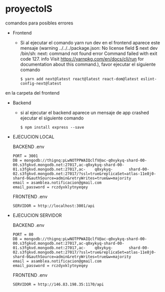 # proyectoIS

comandos para posibles errores

* Frontend

  - Si al ejecutar el comando yarn run dev en el frontend aparece este mensaje (warning ../../../package.json: No license field
$ next dev
/bin/sh: next: command not found
error Command failed with exit code 127.
info Visit https://yarnpkg.com/en/docs/cli/run for documentation about this command.), favor ejecutar el siguiente comando 

        $ yarn add next@latest react@latest react-dom@latest eslint-config-next@latest 

en la carpeta del frontend


* Backend 

  - si al ejecutar el backend aparece un mensaje de app crashed ejecutar el siguiente comando 
      
        $ npm install express --save


* EJECUCION LOCAL

  BACKEND .env
      
      PORT = 3001
      DB = mongodb://thignq:pLwNOTPPWAIQclfV@ac-q0xykyq-shard-00-00.s3fgkvd.mongodb.net:27017,ac-q0xykyq-shard-00-01.s3fgkvd.mongodb.net:27017,ac-    q0xykyq-       shard-00-02.s3fgkvd.mongodb.net:27017/?ssl=true&replicaSet=atlas-11e8j0-shard-0&authSource=admin&retryWrites=true&w=majority
      email = asamblea.notificacion@gmail.com
      email_password = rczdyxklytnyeqey
      
  FRONTEND .env
  
      SERVIDOR = http://localhost:3001/api
      
* EJECUCION SERVIDOR

  BACKEND .env
      
      PORT = 80
      DB = mongodb://thignq:pLwNOTPPWAIQclfV@ac-q0xykyq-shard-00-00.s3fgkvd.mongodb.net:27017,ac-q0xykyq-shard-00-01.s3fgkvd.mongodb.net:27017,ac-    q0xykyq-       shard-00-02.s3fgkvd.mongodb.net:27017/?ssl=true&replicaSet=atlas-11e8j0-shard-0&authSource=admin&retryWrites=true&w=majority
      email = asamblea.notificacion@gmail.com
      email_password = rczdyxklytnyeqey
      
  FRONTEND .env
  
      SERVIDOR = http://146.83.198.35:1170/api
